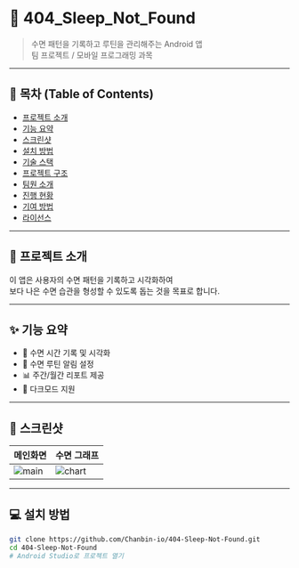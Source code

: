 # 📱 404_Sleep_Not_Found

> 수면 패턴을 기록하고 루틴을 관리해주는 Android 앱  
> 팀 프로젝트 / 모바일 프로그래밍 과목

---

## 📌 목차 (Table of Contents)
- [프로젝트 소개](#프로젝트-소개)
- [기능 요약](#기능-요약)
- [스크린샷](#스크린샷)
- [설치 방법](#설치-방법)
- [기술 스택](#기술-스택)
- [프로젝트 구조](#프로젝트-구조)
- [팀원 소개](#팀원-소개)
- [진행 현황](#진행-현황)
- [기여 방법](#기여-방법)
- [라이선스](#라이선스)

---

## 📝 프로젝트 소개

이 앱은 사용자의 수면 패턴을 기록하고 시각화하여  
보다 나은 수면 습관을 형성할 수 있도록 돕는 것을 목표로 합니다.

---

## ✨ 기능 요약

- 🛌 수면 시간 기록 및 시각화
- 🔔 수면 루틴 알림 설정
- 📊 주간/월간 리포트 제공
- 🌙 다크모드 지원

---

## 📸 스크린샷

| 메인화면 | 수면 그래프 |
|----------|-------------|
| ![main](img/main.png) | ![chart](img/chart.png) |

---

## 💻 설치 방법

```bash
git clone https://github.com/Chanbin-io/404-Sleep-Not-Found.git
cd 404-Sleep-Not-Found
# Android Studio로 프로젝트 열기
